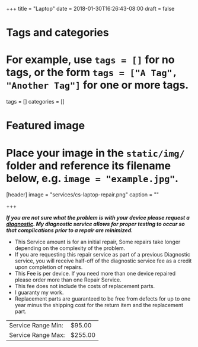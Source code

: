 +++
title = "Laptop"
date = 2018-01-30T16:26:43-08:00
draft = false

# Tags and categories
# For example, use `tags = []` for no tags, or the form `tags = ["A Tag", "Another Tag"]` for one or more tags.
tags = []
categories = []

# Featured image
# Place your image in the `static/img/` folder and reference its filename below, e.g. `image = "example.jpg"`.
[header]
image = "services/cs-laptop-repair.png"
caption = ""

+++

<div class="product-body">
<p><strong><em>If you are not sure what the problem is with your device please request a <a href="diagnostic">diagnostic</a>. My diagnostic service allows for proper testing to occur so that complications prior to a repair are minimized.</em></strong></p>

<ul>
<li>This Service amount is for an initial repair, Some repairs take longer depending on the complexity of the problem.</li>
<li>If you are requesting this repair service as part of a previous Diagnostic service, you will receive half-off of the diagnostic service fee as a credit upon completion of repairs.</li>
<li>This Fee is per device. If you need more than one device repaired please order more than one Repair Service.</li>
<li>This fee does not include the costs of replacement parts.</li>
<li>I guaranty my work.</li>
<li>Replacement parts are guaranteed to be free from defects for up to one year minus the shipping cost for the return item and the replacement part.</li>
</ul>
</div>

<table class="price-service-range">
	<tr>
		<td>Service Range Min:</td> 
		<td>$95.00</td>
	</tr>
	<tr>
		<td>Service Range Max:</td>
		<td>$255.00</td>
	</tr>
</table>